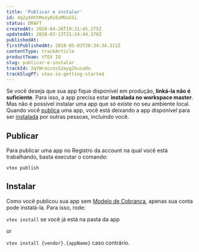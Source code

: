 ```yaml
---
title: 'Publicar e instalar'
id: 4q2yXHthMsey0iEuMUuCGi
status: DRAFT
createdAt: 2018-04-26T19:31:45.275Z
updatedAt: 2020-03-13T21:24:44.370Z
publishedAt: 
firstPublishedAt: 2018-05-03T20:34:34.311Z
contentType: trackArticle
productTeam: VTEX IO
slug: publicar-e-instalar
trackId: 2qYWraccosS2ayg2kusaUo
trackSlugPT: vtex-io-getting-started
---
```


Se você deseja que sua app fique disponível em produção, __linká-la não é suficiente__. Para isso, a app precisa estar __instalada no workspace master__. Mas não é possível instalar uma app que só existe no seu ambiente local.
Quando você [publica](/pt/faq/o-que-significa-publicar-uma-app) uma app, você está deixando a app disponível para ser [instalada](/pt/faq/o-que-significa-instalar-uma-app) por outras pessoas, incluindo você.

## Publicar

Para publicar uma app no Registro da account na qual você está trabalhando, basta executar o comando:

`vtex publish`

## Instalar

Como você publicou sua app sem [Modelo de Cobrança](/pt/tutorial/modelos-de-cobranca-de-apps), apenas sua conta pode instalá-la. Para isso, rode:

`vtex install` se você já está na pasta da app

or

`vtex install {vendor}.{appName}` caso contrário.
